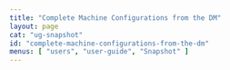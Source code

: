 ```yaml
---
title: "Complete Machine Configurations from the DM"
layout: page
cat: "ug-snapshot"
id: "complete-machine-configurations-from-the-dm"
menus: [ "users", "user-guide", "Snapshot" ]
---
```


